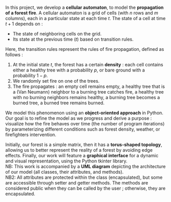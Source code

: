 In this project, we develop a <strong>cellular automaton</strong>, to model the <strong>propagation of a forest fire</strong>. A cellular automaton is a grid of cells (with $n$ rows and $m$ columns), each in a particular state at each time $t$. The state of a cell at time $t + 1$ depends on :<br/>
- The state of neighboring cells on the grid.<br/>
- Its state at the previous time $(t)$ based on transition rules.<br/>

Here, the transition rules represent the rules of fire propagation, defined as follows :<br/>
1. At the initial state $t$, the forest has a certain <strong>density</strong> : each cell contains either a healthy tree with a probability $p$, or bare ground with a probability $1 - p$.<br/>
2. We randomly set fire on one of the trees.<br/>
3. The fire propagates : an empty cell remains empty, a healthy tree that is a (Van Neumann) neighbor to a burning tree catches fire, a healthy tree with no burning neighbors remains healthy, a burning tree becomes a burned tree, a burned tree remains burned.

We model this phenomenon using an <strong>object-oriented approach</strong> in Python. Our goal is to refine the model as we progress and derive a purpose : visualize how the fire behaves over time (the number of program iterations) by parameterizing different conditions such as forest density, weather, or firefighters intervention.

Initially, our forest is a simple matrix, then it has a <strong>torus-shaped topology</strong>, allowing us to better represent the reality of a forest by avoiding edge effects. Finally, our work will feature a <strong>graphical interface</strong> for a dynamic and visual representation, using the Python tkinter library.</br> 
NB: This work is accompanied by a <strong>UML diagram</strong> depicting the architecture of our model (all classes, their attributes, and methods).</br>
NB2: All attributes are protected within the class (encapsulated), but some are accessible through setter and getter methods. The methods are considered public when they can be called by the user ; otherwise, they are encapsulated.
